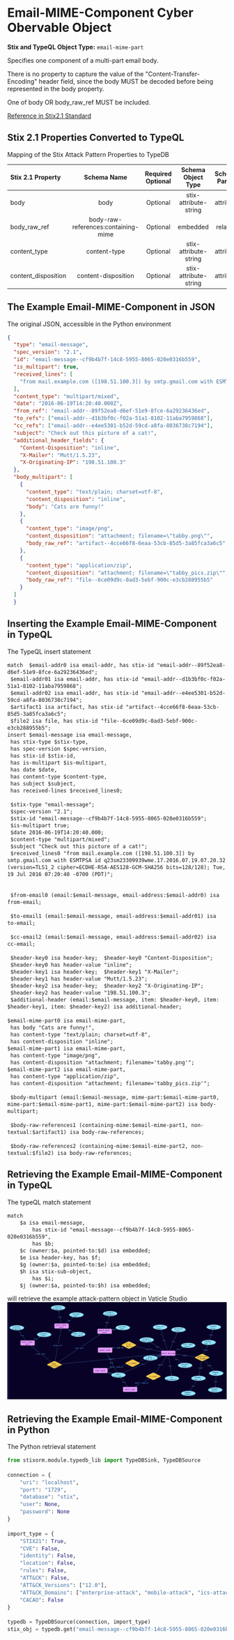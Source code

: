 # Email-MIME-Component Cyber Obervable Object

**Stix and TypeQL Object Type:**  `email-mime-part`

Specifies one component of a multi-part email body.

There is no property to capture the value of the "Content-Transfer-Encoding" header field, since the body MUST be decoded before being represented in the body property.

One of body OR body_raw_ref MUST be included.

[Reference in Stix2.1 Standard](https://docs.oasis-open.org/cti/stix/v2.1/os/stix-v2.1-os.html#_grboc7sq5514)
## Stix 2.1 Properties Converted to TypeQL
Mapping of the Stix Attack Pattern Properties to TypeDB

|  Stix 2.1 Property    |           Schema Name             | Required  Optional  |      Schema Object Type | Schema Parent  |
|:--------------------|:--------------------------------:|:------------------:|:------------------------:|:-------------:|
| body |body |      Optional       |  stix-attribute-string    |   attribute    |
| body_raw_ref |body-raw-references:containing-mime |      Optional       |   embedded     |relation |
| content_type | content-type |      Optional       |  stix-attribute-string    |   attribute    |
| content_disposition |content-disposition |      Optional       |  stix-attribute-string    |   attribute    |

## The Example Email-MIME-Component in JSON
The original JSON, accessible in the Python environment
```json
{
  "type": "email-message",      
  "spec_version": "2.1",      
  "id": "email-message--cf9b4b7f-14c8-5955-8065-020e0316b559",      
  "is_multipart": true,      
  "received_lines": [      
    "from mail.example.com ([198.51.100.3]) by smtp.gmail.com with ESMTPSA id q23sm23309939wme.17.2016.07.19.07.20.32 (version=TLS1_2 cipher=ECDHE-RSA-AES128-GCM-SHA256 bits=128/128); Tue, 19 Jul 2016 07:20:40 -0700 (PDT)"      
  ],      
  "content_type": "multipart/mixed",      
  "date": "2016-06-19T14:20:40.000Z",      
  "from_ref": "email-addr--89f52ea8-d6ef-51e9-8fce-6a29236436ed",      
  "to_refs": ["email-addr--d1b3bf0c-f02a-51a1-8102-11aba7959868"],      
  "cc_refs": ["email-addr--e4ee5301-b52d-59cd-a8fa-8036738c7194"],      
  "subject": "Check out this picture of a cat!",      
  "additional_header_fields": {      
    "Content-Disposition": "inline",      
    "X-Mailer": "Mutt/1.5.23",      
    "X-Originating-IP": "198.51.100.3"      
  },      
  "body_multipart": [      
    {      
      "content_type": "text/plain; charset=utf-8",      
      "content_disposition": "inline",      
      "body": "Cats are funny!"      
    },      
    {      
      "content_type": "image/png",      
      "content_disposition": "attachment; filename=\"tabby.png\"",      
      "body_raw_ref": "artifact--4cce66f8-6eaa-53cb-85d5-3a85fca3a6c5"      
    },      
    {      
      "content_type": "application/zip",      
      "content_disposition": "attachment; filename=\"tabby_pics.zip\"",      
      "body_raw_ref": "file--6ce09d9c-0ad3-5ebf-900c-e3cb288955b5"      
    }      
  ]      
  } 
```


## Inserting the Example Email-MIME-Component in TypeQL
The TypeQL insert statement
```typeql
match  $email-addr0 isa email-addr, has stix-id "email-addr--89f52ea8-d6ef-51e9-8fce-6a29236436ed";
 $email-addr01 isa email-addr, has stix-id "email-addr--d1b3bf0c-f02a-51a1-8102-11aba7959868";
 $email-addr02 isa email-addr, has stix-id "email-addr--e4ee5301-b52d-59cd-a8fa-8036738c7194";
 $artifact1 isa artifact, has stix-id "artifact--4cce66f8-6eaa-53cb-85d5-3a85fca3a6c5";
 $file2 isa file, has stix-id "file--6ce09d9c-0ad3-5ebf-900c-e3cb288955b5";
insert $email-message isa email-message,
 has stix-type $stix-type,
 has spec-version $spec-version,
 has stix-id $stix-id,
 has is-multipart $is-multipart,
 has date $date,
 has content-type $content-type,
 has subject $subject,
 has received-lines $received_lines0;

 $stix-type "email-message";
 $spec-version "2.1";
 $stix-id "email-message--cf9b4b7f-14c8-5955-8065-020e0316b559";
 $is-multipart true;
 $date 2016-06-19T14:20:40.000;
 $content-type "multipart/mixed";
 $subject "Check out this picture of a cat!";
 $received_lines0 "from mail.example.com ([198.51.100.3]) by smtp.gmail.com with ESMTPSA id q23sm23309939wme.17.2016.07.19.07.20.32 (version=TLS1_2 cipher=ECDHE-RSA-AES128-GCM-SHA256 bits=128/128); Tue, 19 Jul 2016 07:20:40 -0700 (PDT)";


 $from-email0 (email:$email-message, email-address:$email-addr0) isa from-email;

 $to-email1 (email:$email-message, email-address:$email-addr01) isa to-email;

 $cc-email2 (email:$email-message, email-address:$email-addr02) isa cc-email;

 $header-key0 isa header-key;  $header-key0 "Content-Disposition";
 $header-key0 has header-value "inline";
 $header-key1 isa header-key;  $header-key1 "X-Mailer";
 $header-key1 has header-value "Mutt/1.5.23";
 $header-key2 isa header-key;  $header-key2 "X-Originating-IP";
 $header-key2 has header-value "198.51.100.3";
 $additional-header (email:$email-message, item: $header-key0, item: $header-key1, item: $header-key2) isa additional-header;

$email-mime-part0 isa email-mime-part,
 has body "Cats are funny!",
 has content-type "text/plain; charset=utf-8",
 has content-disposition "inline";
$email-mime-part1 isa email-mime-part,
 has content-type "image/png",
 has content-disposition "attachment; filename='tabby.png'";
$email-mime-part2 isa email-mime-part,
 has content-type "application/zip",
 has content-disposition "attachment; filename='tabby_pics.zip'";

 $body-multipart (email:$email-message, mime-part:$email-mime-part0, mime-part:$email-mime-part1, mime-part:$email-mime-part2) isa body-multipart;

 $body-raw-references1 (containing-mime:$email-mime-part1, non-textual:$artifact1) isa body-raw-references;

 $body-raw-references2 (containing-mime:$email-mime-part2, non-textual:$file2) isa body-raw-references;
```

## Retrieving the Example Email-MIME-Component in TypeQL
The typeQL match statement

```typeql
match
    $a isa email-message,
        has stix-id "email-message--cf9b4b7f-14c8-5955-8065-020e0316b559",
        has $b;
    $c (owner:$a, pointed-to:$d) isa embedded;
    $e isa header-key, has $f;
    $g (owner:$a, pointed-to:$e) isa embedded;
    $h isa stix-sub-object,
        has $i;
    $j (owner:$a, pointed-to:$h) isa embedded;
```


will retrieve the example attack-pattern object in Vaticle Studio
![Email-MIME-Component Example](./img/email-mime.png)

## Retrieving the Example Email-MIME-Component  in Python
The Python retrieval statement

```python
from stixorm.module.typedb_lib import TypeDBSink, TypeDBSource

connection = {
    "uri": "localhost",
    "port": "1729",
    "database": "stix",
    "user": None,
    "password": None
}

import_type = {
    "STIX21": True,
    "CVE": False,
    "identity": False,
    "location": False,
    "rules": False,
    "ATT&CK": False,
    "ATT&CK_Versions": ["12.0"],
    "ATT&CK_Domains": ["enterprise-attack", "mobile-attack", "ics-attack"],
    "CACAO": False
}

typedb = TypeDBSource(connection, import_type)
stix_obj = typedb.get("email-message--cf9b4b7f-14c8-5955-8065-020e0316b559")
```

